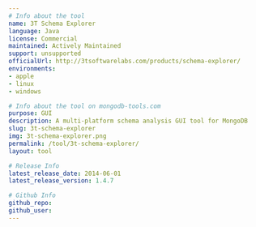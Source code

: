 ```yaml
---
# Info about the tool
name: 3T Schema Explorer
language: Java
license: Commercial
maintained: Actively Maintained
support: unsupported
officialUrl: http://3tsoftwarelabs.com/products/schema-explorer/
environments:
- apple
- linux
- windows

# Info about the tool on mongodb-tools.com
purpose: GUI
description: A multi-platform schema analysis GUI tool for MongoDB
slug: 3t-schema-explorer
img: 3t-schema-explorer.png
permalink: /tool/3t-schema-explorer/
layout: tool

# Release Info
latest_release_date: 2014-06-01
latest_release_version: 1.4.7

# Github Info
github_repo: 
github_user: 
---
```

